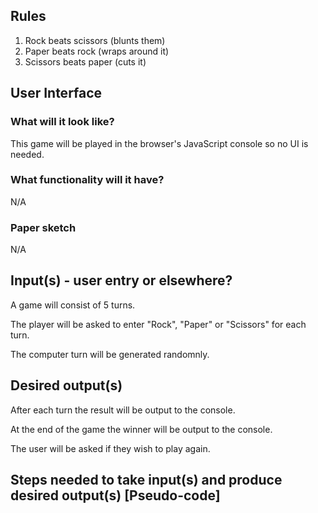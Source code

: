 ## Rules

1. Rock beats scissors (blunts them)
2. Paper beats rock (wraps around it)
3. Scissors beats paper (cuts it)

## User Interface

### What will it look like?

This game will be played in the browser's JavaScript console so no UI is needed.

### What functionality will it have?

N/A

### Paper sketch

N/A

## Input(s) - user entry or elsewhere?

A game will consist of 5 turns.

The player will be asked to enter "Rock", "Paper" or "Scissors" for each turn.

The computer turn will be generated randomnly.

## Desired output(s)

After each turn the result will be output to the console.

At the end of the game the winner will be output to the console.

The user will be asked if they wish to play again.

## Steps needed to take input(s) and produce desired output(s) [Pseudo-code]

